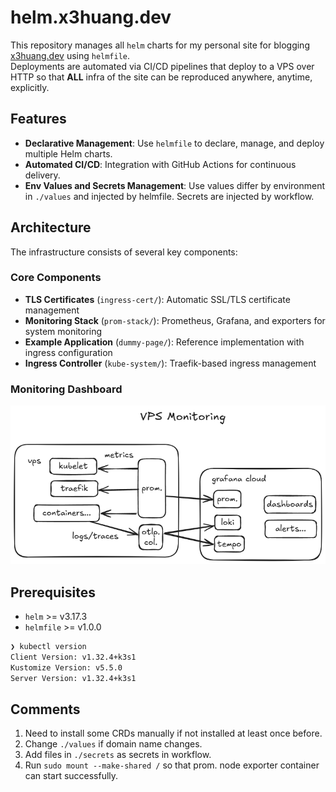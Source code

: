 # helm.x3huang.dev

This repository manages all `helm` charts for my personal site for blogging [x3huang.dev](https://x3huang.dev) using `helmfile`.  
Deployments are automated via CI/CD pipelines that deploy to a VPS over HTTP so that **ALL** infra of the site can be reproduced anywhere, anytime, explicitly.

## Features

- **Declarative Management**: Use `helmfile` to declare, manage, and deploy multiple Helm charts.
- **Automated CI/CD**: Integration with GitHub Actions for continuous delivery.
- **Env Values and Secrets Management**: Use values differ by environment in `./values` and injected by helmfile. Secrets are injected by workflow.

## Architecture

The infrastructure consists of several key components:

### Core Components
- **TLS Certificates** (`ingress-cert/`): Automatic SSL/TLS certificate management
- **Monitoring Stack** (`prom-stack/`): Prometheus, Grafana, and exporters for system monitoring
- **Example Application** (`dummy-page/`): Reference implementation with ingress configuration
- **Ingress Controller** (`kube-system/`): Traefik-based ingress management

### Monitoring Dashboard
![VPS Monitoring Dashboard](docs/vps-monitoring-2025-05-29-1726.png)

## Prerequisites

- `helm` >= v3.17.3
- `helmfile` >= v1.0.0

``` bash
❯ kubectl version
Client Version: v1.32.4+k3s1
Kustomize Version: v5.5.0
Server Version: v1.32.4+k3s1
```

## Comments

1. Need to install some CRDs manually if not installed at least once before.
2. Change `./values` if domain name changes.
3. Add files in `./secrets` as secrets in workflow.
4. Run `sudo mount --make-shared /` so that prom. node exporter container can start successfully.

